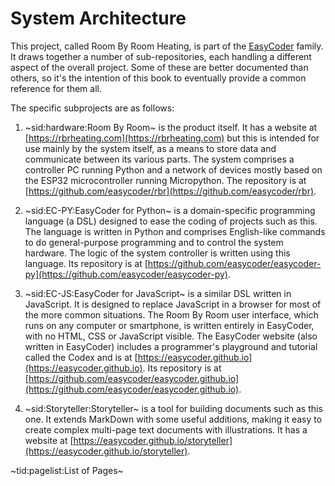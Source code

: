 # System Architecture #

This project, called Room By Room Heating, is part of the [EasyCoder](https:/easycoder.github.io) family. It draws together a number of sub-repositories, each handling a different aspect of the overall project. Some of these are better documented than others, so it's the intention of this book to eventually provide a common reference for them all.

The specific subprojects are as follows:

 1. ~sid:hardware:Room By Room~ is the product itself. It has a website at [https://rbrheating.com](https://rbrheating.com) but this is intended for use mainly by the system itself, as a means to store data and communicate between its various parts. The system comprises a controller PC running Python and a network of devices mostly based on the ESP32 microcontroller running Micropython. The repository is at [https://github.com/easycoder/rbr](https://github.com/easycoder/rbr).

 2. ~sid:EC-PY:EasyCoder for Python~ is a domain-specific programming language (a DSL) designed to ease the coding of projects such as this. The language is written in Python and comprises English-like commands to do general-purpose programming and to control the system hardware. The logic of the system controller is written using this language. Its repository is at [https://github.com/easycoder/easycoder-py](https://github.com/easycoder/easycoder-py).

 3.  ~sid:EC-JS:EasyCoder for JavaScript~ is a similar DSL written in JavaScript. It is designed to replace JavaScript in a browser for most of the more common situations. The Room By Room user interface, which runs on any computer or smartphone, is written entirely in EasyCoder, with no HTML, CSS or JavaScript visible. The EasyCoder website (also written in EasyCoder) includes a programmer's playground and tutorial called the Codex and is at [https://easycoder.github.io](https://easycoder.github.io). Its repository is at [https://github.com/easycoder/easycoder.github.io](https://github.com/easycoder/easycoder.github.io).

 4. ~sid:Storyteller:Storyteller~ is a tool for building documents such as this one. It extends MarkDown with some useful additions, making it easy to create complex multi-page text documents with illustrations. It has a website at [https://easycoder.github.io/storyteller](https://easycoder.github.io/storyteller).

~tid:pagelist:List of Pages~
